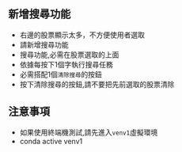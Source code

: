 ## 新增搜尋功能
- 右邊的股票顯示太多，不方便使用者選取
- 請新增搜尋功能
- 搜尋功能,必需在股票選取的上面
- 依據每按下1個字執行搜尋任務
- 必需搭配1個`清除搜尋`的按鈕
- 按下清除搜尋的按鈕,請不要把先前選取的股票清除

## 注意事項
- 如果使用終端機測試,請先進入`venv1`虛擬環境
- conda active venv1